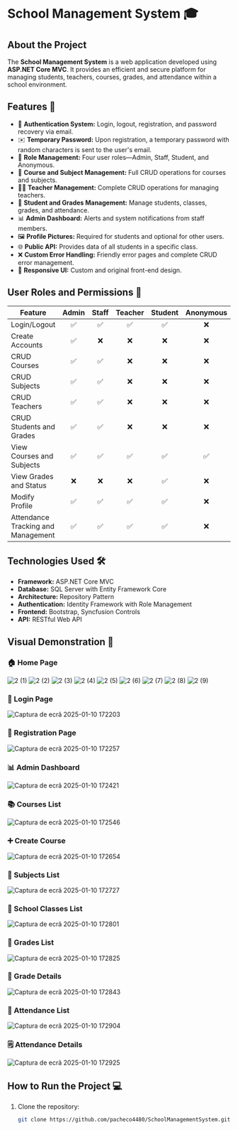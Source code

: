 # School Management System 🎓

## About the Project
The **School Management System** is a web application developed using **ASP.NET Core MVC**. It provides an efficient and secure platform for managing students, teachers, courses, grades, and attendance within a school environment.

## Features 🚀
- 🔐 **Authentication System:** Login, logout, registration, and password recovery via email.  
- ✉️ **Temporary Password:** Upon registration, a temporary password with random characters is sent to the user's email.  
- 👥 **Role Management:** Four user roles—Admin, Staff, Student, and Anonymous.  
- 🏫 **Course and Subject Management:** Full CRUD operations for courses and subjects.  
- 👨‍🏫 **Teacher Management:** Complete CRUD operations for managing teachers.  
- 📝 **Student and Grades Management:** Manage students, classes, grades, and attendance.  
- 📊 **Admin Dashboard:** Alerts and system notifications from staff members.  
- 🖼️ **Profile Pictures:** Required for students and optional for other users.  
- 🌐 **Public API:** Provides data of all students in a specific class.  
- ❌ **Custom Error Handling:** Friendly error pages and complete CRUD error management.  
- 🎨 **Responsive UI:** Custom and original front-end design.

## User Roles and Permissions 🔑
| Feature                             | Admin | Staff | Teacher | Student | Anonymous |
|-------------------------------------|:-----:|:-----:|:-------:|:-------:|:---------:|
| Login/Logout                        |   ✅   |  ✅   |   ✅    |   ✅    |     ❌     |
| Create Accounts                     |   ✅   |  ❌   |   ❌    |   ❌    |     ❌     |
| CRUD Courses                        |   ✅   |  ✅   |   ❌    |   ❌    |     ❌     |
| CRUD Subjects                       |   ✅   |  ✅   |   ❌    |   ❌    |     ❌     |
| CRUD Teachers                       |   ✅   |  ✅   |   ❌    |   ❌    |     ❌     |
| CRUD Students and Grades            |   ✅   |  ✅   |   ❌    |   ❌    |     ❌     |
| View Courses and Subjects           |   ✅   |  ✅   |   ✅    |   ✅    |     ✅     |
| View Grades and Status              |   ❌   |  ❌   |   ❌    |   ✅    |     ❌     |
| Modify Profile                      |   ✅   |  ✅   |   ✅    |   ✅    |     ❌     |
| Attendance Tracking and Management  |   ✅   |  ✅   |   ✅    |   ✅    |     ❌     |

## Technologies Used 🛠️
- **Framework:** ASP.NET Core MVC  
- **Database:** SQL Server with Entity Framework Core  
- **Architecture:** Repository Pattern  
- **Authentication:** Identity Framework with Role Management  
- **Frontend:** Bootstrap, Syncfusion Controls  
- **API:** RESTful Web API

## Visual Demonstration 🌟
### 🏠 Home Page

![2 (1)](https://github.com/user-attachments/assets/abfd7036-e579-4144-bdc5-b8f8037af9cd)
![2 (2)](https://github.com/user-attachments/assets/9773009c-39d0-4fba-a00a-fd4b78573daf)
![2 (3)](https://github.com/user-attachments/assets/4afd5bcb-2895-40c6-b6b8-891a64da2620)
![2 (4)](https://github.com/user-attachments/assets/9f394466-e25d-4df1-9284-20bf6716d556)
![2 (5)](https://github.com/user-attachments/assets/81169cab-16f7-4ab9-a3ee-a3fe543687eb)
![2 (6)](https://github.com/user-attachments/assets/ea7bca6d-6589-4644-8a05-409e37f72afa)
![2 (7)](https://github.com/user-attachments/assets/0c6c9de8-fe85-4d2a-ba88-eac0675585c0)
![2 (8)](https://github.com/user-attachments/assets/412f976b-1aa8-4e6e-8583-b939b8205a53)
![2 (9)](https://github.com/user-attachments/assets/ee6f44ee-c507-47b0-82f3-75edb4f863fa)


### 🔑 Login Page

![Captura de ecrã 2025-01-10 172203](https://github.com/user-attachments/assets/9c77f797-8972-44ee-955c-1680018d6de7)

### 📝 Registration Page

![Captura de ecrã 2025-01-10 172257](https://github.com/user-attachments/assets/7834e368-7649-4f35-96b0-92b9d7e17524)

### 📊 Admin Dashboard

![Captura de ecrã 2025-01-10 172421](https://github.com/user-attachments/assets/ec8d032c-4938-4ab7-89b5-48aef5bfb308)

### 📚 Courses List

![Captura de ecrã 2025-01-10 172546](https://github.com/user-attachments/assets/d099c1e3-c218-473c-a57a-d0c8ec550af6)

### ➕ Create Course

![Captura de ecrã 2025-01-10 172654](https://github.com/user-attachments/assets/2417c125-7cea-4d09-8028-687be9fafeba)

### 📖 Subjects List

![Captura de ecrã 2025-01-10 172727](https://github.com/user-attachments/assets/12dd4e46-ad99-4b86-aaae-849f45b2436b)

### 🏫 School Classes List

![Captura de ecrã 2025-01-10 172801](https://github.com/user-attachments/assets/a9c46d45-b6ef-47b9-b7a2-12411b999849)

### 📝 Grades List

![Captura de ecrã 2025-01-10 172825](https://github.com/user-attachments/assets/bf4d404b-6ceb-4171-a97e-42a4c6def012)

### 📄 Grade Details

![Captura de ecrã 2025-01-10 172843](https://github.com/user-attachments/assets/5e9fb94e-8bb8-4966-9589-7f9e860e2e9b)

### 📅 Attendance List

![Captura de ecrã 2025-01-10 172904](https://github.com/user-attachments/assets/0c9c3fa2-7491-4ac1-9e75-493aa39c8a7f)

### 🗒️ Attendance Details

![Captura de ecrã 2025-01-10 172925](https://github.com/user-attachments/assets/e3bc8db5-26e5-4bea-961a-8c4630dc1451)


## How to Run the Project 💻
1. Clone the repository:
   ```bash
   git clone https://github.com/pacheco4480/SchoolManagementSystem.git
